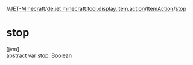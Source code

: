 //[JET-Minecraft](../../../index.md)/[de.jet.minecraft.tool.display.item.action](../index.md)/[ItemAction](index.md)/[stop](stop.md)

# stop

[jvm]\
abstract var [stop](stop.md): [Boolean](https://kotlinlang.org/api/latest/jvm/stdlib/kotlin/-boolean/index.html)
